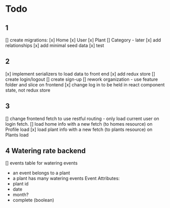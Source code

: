 # Todo

## 1
[] create migrations:
   [x] Home
   [x] User
   [x] Plant
   [] Category - later
[x] add relationships
[x] add minimal seed data
[x] test

## 2
[x] implement serializers to load data to front end
[x] add redux store
[] create login/logout
[] create sign-up
[] rework organization - use feature folder and slice on frontend
[x] change log in to be held in react component state, not redux store

## 3
[] change frontend fetch to use restful routing - only load current user on login fetch.
[] load home info with a new fetch (to homes resource) on Profile load
[x] load plant info with a new fetch (to plants resource) on Plants load

## 4 Watering rate backend
[] events table for watering events
 - an event belongs to a plant
 - a plant has many watering events
 Event Attributes:
 - plant id
 - date
 - month?
 - complete (boolean)
